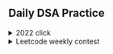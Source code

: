 ## Daily DSA Practice
<details><summary>2022 click </summary>
  <details><summary>January</summary>   
    
    
    
  [Day 1 Balloon Burst](/2022/Jan/Solution312.java)<br>
  [Day 2 Pairs of Songs With Total Durations Divisible by 60](/2022/Jan/Solution1010.java)<br>
  [Day 3 Find the Town Judge](/2022/Jan/Solution997.java)<br>
  [Day 4 Complement of Base 10 Integer](/2022/Jan/Solution1009.java)<br>
  [Day 5 Palindrome Partitioning](/2022/Jan/Solution131.java)<br>
  [Day 6 Car Pooling](/2022/Jan/Solution1094.java)<br>
  [Day 7 Linked List Random Node](/2022/Jan/Solution382.java)<br>
  [Day 8 Cherry Pickup II](/2022/Jan/Solution1463.java)<br>
  [Day 9  Robot Bounded In Circle](/2022/Jan/Solution1041.java)<br>
  [Day 10 Add Binary](/2022/Jan/Solution67.java)<br>
  [Day 11 Sum of Root To Leaf Binary Numbers](/2022/Jan/Solution1022.java)<br>
  [Day 12 Insert into a Binary Search Tree](/2022/Jan/Solution701.java)<br>
  [Day 13 Minimum Number of Arrows to Burst Balloons](/2022/Jan/Solution452.java)<br>
  [Day 14 String to Integer (atoi)](/2022/Jan/Solution8.java)<br>
  [Day 15 Jump Game IV](/2022/Jan/Solution1345.java)<br>
  [Day 16 Maximize Distance to Closest Person](/2022/Jan/Solution849.java)<br>
  [Day 17 Word Pattern](/2022/Jan/Solution290.java)<br>
  [Day 18 Can Place Flowers](/2022/Jan/Solution605.java)<br>
  [Day 19 Linked List Cycle II](/2022/Jan/Solution142.javaa)<br>
  [Day 20 Koko Eating Bananas](/2022/Jan/Solution875.java)<br>
  [Day 21 Gas Station](/2022/Jan/Solution134.java)<br>
  [Day 22 Stone Game IV](/2022/Jan/Solution1510.java)<br>
  [Day 23 Sequential Digits](/2022/Jan/Solution1291.java)<br>
  [Day 24 Detect Capital](/2022/Jan/Solution520.java)<br>
  [Day 25 Valid Mountain Array](/2022/Jan/Solution941.java)<br>
  [Day 26 All Elements in Two Binary Search Trees](/2022/Jan/Solution1305.java)<br>
  [Day 27 Maximum XOR of Two Numbers in an Array](/2022/Jan/Solution421.java)<br>
  [Day 28 Design Add and Search Words Data Structure](/2022/Jan/Solution211.java)<br>
  [Day 29 Largest Rectangle in Histogram](/2022/Jan/Solution84.java)<br>
  [Day 30 Rotate Array](/2022/Jan/Solution189.java)<br>
  [Day 31 Richest Customer Wealth](/2022/Jan/Solution1672.java)<br>
  
 
  </details>
  
  
  
  <details><summary>February</summary>
    
    
    
    
    
    
    
   [Day 1 Best Time to Buy and Sell Stock](/2022/Feb/Solution121.java)<br>
    [Day 2 Find All Anagrams in a String](/2022/Feb/Solution438.java)<br>
    [Day 3 4Sum II](/2022/Feb/Solution454.java)<br>
    [Day 4 Contiguous Array](/2022/Feb/Solution525.java)<br>
    [Day 5 Merge k Sorted Lists](/2022/Feb/Solution23.java)<br>
    [Day 6 Remove Duplicates from Sorted Array II](/2022/Feb/Solution80.java)<br>
    [Day 7 Find the Difference](/2022/Feb/Solution389.java)<br>
    [Day 8 Add Digits](/2022/Feb/Solution258.java)<br>
    [Day 9 K-diff Pairs in an Array](/2022/Feb/Solution532.java)<br>
    [Day 10 Subarray Sum Equals K](/2022/Feb/Solution560.java)<br>
    [Day 11 Permutation in String](/2022/Feb/Solution567.java)<br>
    [Day 12 Word Ladder](/2022/Feb/Solution127.java)<br>
    [Day 13 Subsets](/2022/Feb/Solution78.java)<br>
    [Day 14 Maximum Depth of Binary Tree](/2022/Feb/Solution104.java)<br>
    [Day 15 Single Number](/2022/Feb/Solution136.java)<br>
    [Day 16 Swap Nodes in Pairs](/2022/Feb/Solution24.java)<br>
    [Day 17 Combination Sum](/2022/Feb/Solution39.java)<br>
    [Day 18 Remove K Digits](/2022/Feb/Solution402.java)<br>
    [Day 19 Minimize Deviation in Array](/2022/Feb/Solution1675.java)<br>
    [Day 20 Remove Covered Intervals](/2022/Feb/Solution1288.java)<br>
    [Day 21 Majority Element](/2022/Feb/Solution169.java)<br>
    [Day 22 Excel Sheet Column Number](/2022/Feb/Solution171.java)<br>
    [Day 23 Clone Graph](/2022/Feb/Solution133.java)<br>
    [Day 24 Sort List](/2022/Feb/Solution148.java)<br>
    [Day 25 Compare Version Numbers](/2022/Feb/Solution165.java)<br>
    [Day 26 Shortest Path Visiting All Nodes](/2022/Feb/Solution847.java)<br>
    [Day 27 Maximum Width of Binary Tree](/2022/Feb/Solution662.java)<br>
    [Day 28 Summary Ranges](/2022/Feb/Solution228.java)<br>
    
    
  </details>
  
  <details><summary>March</summary>  
    
    
    
  
  [Day 1 Counting Bits](/2022/March/Solution338.java)<br>
  [Day 2 Is Subsequence](/2022/March/Solution392.java)<br>
  [Day 3 Arithmetic Slices](/2022/March/Solution413.java)<br>
  [Day 4 Champagne Tower](/2022/March/Solution799.java)<br>
  [Day 5 Delete and Earn](/2022/March/Solution740.java)<br>
  [Day 6 Count All Valid Pickup and Delivery Options](/2022/March/Solution1359.java)<br>
  [Day 7 Merge Two Sorted Lists](/2022/March/Solution21.java)<br>
  [Day 8 Linked List Cycle](/2022/March/Solution141.java)<br>
  [Day 9 Remove Duplicates 2](/2022/March/Solution82.java)<br>
  [Day 10 Add Two Numbers](/2022/March/Solution2.java)<br>
  [Day 11 Rotate List](/2022/March/Solution61.java)<br>
  [Day 12 Copy List with Random Pointer](/2022/March/Solution138.java)<br>
  [Day 13 Valid Parenthesis](/2022/March/Solution20.java)<br>
  [Day 14 Simplify Path](/2022/March/Solution71.java)<br>
  [Day 15 Minimum Remove to Make Valid Parentheses](/2022/March/Solution1249.java)<br>
  [Day 16 Validate Stack Sequences](/2022/March/Solution946.java)<br>
  [Day 17 Score of Parentheses](/2022/March/Solution856.java)<br>
  [Day 18 Remove Duplicate Letters](/2022/March/Solution316.java)<br>
  [Day 19 Maximum Frequency Stack](/2022/March/Solution895.java)<br>
  [Day 20 Minimum Domino Rotations For Equal Row](/2022/March/Solution1007.java)<br>
  [Day 21 Partition Labels](/2022/March/Solution763.java)<br>
  [Day 22 Smallest String With A Given Numeric Value](/2022/March/Solution1663.java)<br>
  [Day 23 Broken Calculator](/2022/March/Solution991.java)<br>
  [Day 24 Boats to Save People](/2022/March/Solution881.java)<br>
  [Day 25 Two City Scheduling](/2022/March/Solution1029.java)<br>
  [Day 26 Binary Search](/2022/March/Solution704.java)<br>
  [Day 27 The K Weakest Rows in a Matrix](/2022/March/Solution1337.java)<br>
  [Day 28 Search in Rotated Sorted Array II](/2022/March/Solution81.java)<br>
  [Day 29 Find the Duplicate Number](/2022/March/Solution287.java)<br>
  [Day 30 Search a 2D Matrix](/2022/March/Solution74.java)<br>
  [Day 31 Split Array Largest Sum](/2022/March/Solution410.java)<br>
 
  </details>
  
  <details><summary>April</summary>

  [Day 1 Reverse String](/2022/April/Solution344.java)<br>
  [Day 2 Valid Palindrome II](/2022/April/Solution680.java)<br>
  [Day 3 Next Permutation](/2022/April/Solution31.java)<br>
  [Day 4 Swapping Nodes in a Linked List](/2022/April/Solution1721.java)<br>
  [Day 5 Container With Most Water](/2022/April/Solution11.java)<br>
  [Day 6 3Sum With Multiplicity](/2022/April/Solution923.java)<br>
  [Day 7 Last Stone Weight](/2022/April/Solution1046.java)<br>
  [Day 8 Kth Largest Element in a Stream](/2022/April/Solution703.java)<br>
  [Day 9 Top K Frequent Elements](/2022/April/Solution347.java)<br>
  [Day 10 Baseball Game](/2022/April/Solution682.java)<br>
  [Day 11 Shift 2D Grid](/2022/April/Solution1260.java)<br>
  [Day 12 Game of Life](/2022/April/Solution289.java)<br>
  [Day 13 Spiral Matrix II](/2022/April/Solution59.java)<br>
  [Day 14 Search in a Binary Search Tree](/2022/April/Solution700.java)<br>

  </details>
  <details><summary>GFG PRACTICE</summary>
    
    
  [Practice](/2022/GFG/GFG_PRACT.md)
  </details>

</details>

<details><summary>Leetcode weekly contest</summary>
  
  
  
  [Biweekly Contest 68](/Contests/Biweekly/Week68.md)<br>
  [Weekly Contest 273](/Contests/Weekly/Week273.md)<br>
  [Weekly Contest 274](/Contests/Weekly/Week274.md)<br>
  [Biweekly Contest 69](/Contests/Biweekly/Week69.md)<br>
  [Weekly Contest 275](/Contests/Weekly/Week275.md)<br>
  [Weekly Contest 276](/Contests/Weekly/Week276.md)<br>
  [Biweekly Contest 70](/Contests/Biweekly/Week70.md)<br>
  [Weekly Contest 277](/Contests/Weekly/Week277.md)<br>
  [Weekly Contest 278](/Contests/Weekly/Week278.md)<br>
  [Biweekly Contest 71](/Contests/Biweekly/Week71.md)<br>
  [Weekly Contest 279](/Contests/Weekly/Week279.md)<br>
  [Weekly Contest 280](/Contests/Weekly/Week280.md)<br>
  [Biweekly Contest 72](/Contests/Biweekly/Week72.md)<br>
  [Weekly Contest 281](/Contests/Weekly/Week281.md)<br>
  [Weekly Contest 282](/Contests/Weekly/Week282.md)<br>
  [Biweekly Contest 73](/Contests/Biweekly/Week73.md)<br>
  [Weekly Contest 283](/Contests/Weekly/Week283.md)<br>
  [Weekly Contest 284](/Contests/Weekly/Week284.md)<br>
  [Biweekly Contest 74](/Contests/Biweekly/Week74.md)<br>
  [Weekly Contest 285](/Contests/Weekly/Week285.md)<br>
  [Weekly Contest 286](/Contests/Weekly/Week286.md)<br>
  [Biweekly Contest 75](/Contests/Biweekly/Week75.md)<br>



</details>
